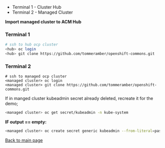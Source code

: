 
* Terminal 1 - Cluster Hub
* Terminal 2 - Managed Cluster

**Import managed cluster to ACM Hub**

### Terminal 1
```bash
# ssh to hub ocp cluster
<hub> oc login 
<hub> git clone https://github.com/tommeramber/openshift-commons.git 
```

### Terminal 2
```
# ssh to managed ocp cluster
<managed cluster> oc login 
<managed cluster> git clone https://github.com/tommeramber/openshift-commons.git 
```

If in manged cluster kubeadmin secret already deleted, recreate it for the demo;
```bash
<managed cluster> oc get secret/kubeadmin -n kube-system
```
**IF output == empty:** 
```bash
<managed cluster> oc create secret generic kubeadmin --from-literal=password=lol -n kube-system
```

[Back to main page](https://github.com/tommeramber/openshift-commons)
